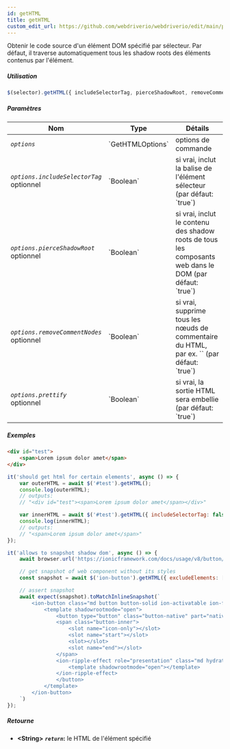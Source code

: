 ```yaml
---
id: getHTML
title: getHTML
custom_edit_url: https://github.com/webdriverio/webdriverio/edit/main/packages/webdriverio/src/commands/element/getHTML.ts
---
```


Obtenir le code source d'un élément DOM spécifié par sélecteur. Par défaut, il traverse automatiquement
tous les shadow roots des éléments contenus par l'élément.

##### Utilisation

```js
$(selector).getHTML({ includeSelectorTag, pierceShadowRoot, removeCommentNodes, prettify })
```

##### Paramètres

<table>
  <thead>
    <tr>
      <th>Nom</th><th>Type</th><th>Détails</th>
    </tr>
  </thead>
  <tbody>
    <tr>
      <td><code><var>options</var></code></td>
      <td>`GetHTMLOptions`</td>
      <td>options de commande</td>
    </tr>
    <tr>
      <td><code><var>options.includeSelectorTag</var></code><br /><span className="label labelWarning">optionnel</span></td>
      <td>`Boolean`</td>
      <td>si vrai, inclut la balise de l'élément sélecteur (par défaut: `true`)</td>
    </tr>
    <tr>
      <td><code><var>options.pierceShadowRoot</var></code><br /><span className="label labelWarning">optionnel</span></td>
      <td>`Boolean`</td>
      <td>si vrai, inclut le contenu des shadow roots de tous les composants web dans le DOM (par défaut: `true`)</td>
    </tr>
    <tr>
      <td><code><var>options.removeCommentNodes</var></code><br /><span className="label labelWarning">optionnel</span></td>
      <td>`Boolean`</td>
      <td>si vrai, supprime tous les nœuds de commentaire du HTML, par ex. `<!--?lit$206212805$--><!--?lit$206212805$-->` (par défaut: `true`)</td>
    </tr>
    <tr>
      <td><code><var>options.prettify</var></code><br /><span className="label labelWarning">optionnel</span></td>
      <td>`Boolean`</td>
      <td>si vrai, la sortie HTML sera embellie (par défaut: `true`)</td>
    </tr>
  </tbody>
</table>

##### Exemples

```html title="index.html"
<div id="test">
    <span>Lorem ipsum dolor amet</span>
</div>
```

```js title="getHTML.js"
it('should get html for certain elements', async () => {
    var outerHTML = await $('#test').getHTML();
    console.log(outerHTML);
    // outputs:
    // "<div id="test"><span>Lorem ipsum dolor amet</span></div>"

    var innerHTML = await $('#test').getHTML({ includeSelectorTag: false });
    console.log(innerHTML);
    // outputs:
    // "<span>Lorem ipsum dolor amet</span>"
});
```

```js title="getHTMLShadow.js"
it('allows to snapshot shadow dom', async () => {
    await browser.url('https://ionicframework.com/docs/usage/v8/button/basic/demo.html?ionic:mode=md')

    // get snapshot of web component without its styles
    const snapshot = await $('ion-button').getHTML({ excludeElements: ['style'] })

    // assert snapshot
    await expect(snapshot).toMatchInlineSnapshot(`
        <ion-button class="md button button-solid ion-activatable ion-focusable hydrated">Default
            <template shadowrootmode="open">
                <button type="button" class="button-native" part="native">
                <span class="button-inner">
                    <slot name="icon-only"></slot>
                    <slot name="start"></slot>
                    <slot></slot>
                    <slot name="end"></slot>
                </span>
                <ion-ripple-effect role="presentation" class="md hydrated">
                    <template shadowrootmode="open"></template>
                </ion-ripple-effect>
                </button>
            </template>
        </ion-button>
    `)
});
```

##### Retourne

- **&lt;String&gt;**
            **<code><var>return</var></code>:**   le HTML de l'élément spécifié
